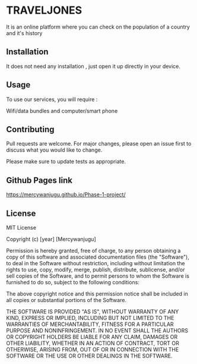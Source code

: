 # TRAVELJONES

It is an online platform where you can check on the population of a country and it's history

## Installation

It does not need any installation , just open it up directly in your device.

## Usage
To use our services, you will require :

Wifi/data bundles  and computer/smart phone


## Contributing
Pull requests are welcome. For major changes, please open an issue first to discuss what you would like to change.

Please make sure to update tests as appropriate.

## Github Pages link
https://mercywanjugu.github.io/Phase-1-project/

## License
MIT License

Copyright (c) [year] [Mercywanjugu]

Permission is hereby granted, free of charge, to any person obtaining a copy
of this software and associated documentation files (the "Software"), to deal
in the Software without restriction, including without limitation the rights
to use, copy, modify, merge, publish, distribute, sublicense, and/or sell
copies of the Software, and to permit persons to whom the Software is
furnished to do so, subject to the following conditions:

The above copyright notice and this permission notice shall be included in all
copies or substantial portions of the Software.

THE SOFTWARE IS PROVIDED "AS IS", WITHOUT WARRANTY OF ANY KIND, EXPRESS OR
IMPLIED, INCLUDING BUT NOT LIMITED TO THE WARRANTIES OF MERCHANTABILITY,
FITNESS FOR A PARTICULAR PURPOSE AND NONINFRINGEMENT. IN NO EVENT SHALL THE
AUTHORS OR COPYRIGHT HOLDERS BE LIABLE FOR ANY CLAIM, DAMAGES OR OTHER
LIABILITY, WHETHER IN AN ACTION OF CONTRACT, TORT OR OTHERWISE, ARISING FROM,
OUT OF OR IN CONNECTION WITH THE SOFTWARE OR THE USE OR OTHER DEALINGS IN THE
SOFTWARE.